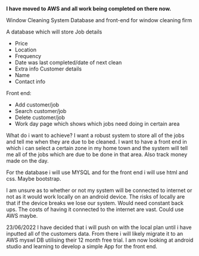 <b>I have moved to AWS and all work being completed on there now.</b>


Window Cleaning System
Database and front-end for window cleaning firm


A database which will store
Job details
  * Price
  * Location
  * Frequency
  * Date was last completed/date of next clean
  * Extra info
Customer details
  * Name
  * Contact info
  
Front end:
* Add customer/job
* Search customer/job
* Delete customer/job
* Work day page which shows which jobs need doing in certain area


What do i want to achieve?
I want a robust system to store all of the jobs and tell me when they are due to be cleaned. I want to have a front end in which i can select a certain zone in my home town and the system will tell me all of the jobs which are due to be done in that area. Also track money made on the day. 



For the database i will use MYSQL and for the front end i will use html and css. Maybe bootstrap.

I am unsure as to whether or not my system will be connected to internet or not as it would work locally on an android device. The risks of locally are that if the device breaks we lose our system. Would need constant back ups. The costs of having it connected to the internet are vast. Could use AWS maybe.

23/06/2022
I have decided that i will push on with the local plan until i have inputted all of the customers data. From there i will likely migrate it to an AWS myswl DB utilising their 12 month free trial. I am now looking at android studio and learning to develop a simple App for the front end.

